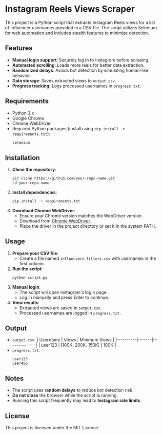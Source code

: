 # Instagram Reels Views Scraper

This project is a Python script that extracts Instagram Reels views for a list of influencer usernames provided in a CSV file. The script utilizes Selenium for web automation and includes stealth features to minimize detection.

## Features
- **Manual login support**: Securely log in to Instagram before scraping.
- **Automated scrolling**: Loads more reels for better data extraction.
- **Randomized delays**: Avoids bot detection by simulating human-like behavior.
- **Data storage**: Saves extracted views to `output.csv`.
- **Progress tracking**: Logs processed usernames in `progress.txt`.

## Requirements
- Python 3.x
- Google Chrome
- Chrome WebDriver
- Required Python packages (install using `pip install -r requirements.txt`):
  ```bash
  selenium
  ````

## Installation
1. **Clone the repository**:
   ```bash
   git clone https://github.com/your-repo-name.git
   cd your-repo-name
   ```
2. **Install dependencies**:
   ```bash
   pip install -r requirements.txt
   ```
3. **Download Chrome WebDriver**:
   - Ensure your Chrome version matches the WebDriver version.
   - Download from [Chrome WebDriver](https://sites.google.com/chromium.org/driver/).
   - Place the driver in the project directory or set it in the system PATH.

## Usage
1. **Prepare your CSV file**:
   - Create a file named `influencers-filters.csv` with usernames in the first column.
2. **Run the script**:
   ```bash
   python script.py
   ```
3. **Manual login**:
   - The script will open Instagram's login page.
   - Log in manually and press Enter to continue.
4. **View results**:
   - Extracted views are saved in `output.csv`.
   - Processed usernames are logged in `progress.txt`.

## Output
- `output.csv`:
  | Username | Views | Minimum Views |
  |----------|-------|--------------|
  | user123  | [100K, 200K, 150K] | 100K |
- `progress.txt`:
  ```
  user123
  user456
  ```

## Notes
- The script uses **random delays** to reduce bot detection risk.
- **Do not close** the browser while the script is running.
- Running this script frequently may lead to **Instagram rate limits**.

## License
This project is licensed under the MIT License.
